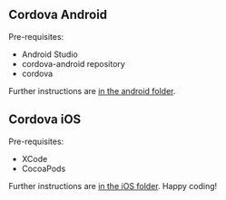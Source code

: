 Cordova Android
---------------

Pre-requisites:
* Android Studio
* cordova-android repository
* cordova

Further instructions are [in the android folder](android/README.md).

Cordova iOS
-----------

Pre-requisites:

- XCode
- CocoaPods

Further instructions are [in the iOS folder](ios/README.md). Happy coding!
